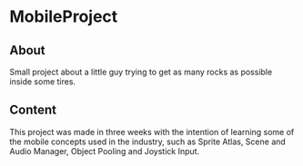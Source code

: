 # MobileProject

## About

Small project about a little guy trying to get as many rocks as possible inside some tires.

## Content

This project was made in three weeks with the intention of learning some of the mobile concepts used in the industry, such as Sprite Atlas, Scene and Audio Manager, Object Pooling and Joystick Input.

